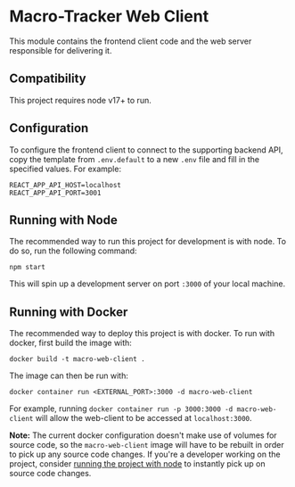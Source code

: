 # Macro-Tracker Web Client
This module contains the frontend client code and the web server responsible for delivering it.

## Compatibility
This project requires node v17+ to run.

## Configuration
To configure the frontend client to connect to the supporting backend API, copy the template from `.env.default` to a new `.env` file and fill in the specified values. For example:
```shell
REACT_APP_API_HOST=localhost
REACT_APP_API_PORT=3001
```

## Running with Node
The recommended way to run this project for development is with node. To do so, run the following command:
```
npm start
```

This will spin up a development server on port `:3000` of your local machine.

## Running with Docker
The recommended way to deploy this project is with docker. To run with docker, first build the image with:
```
docker build -t macro-web-client .
```

The image can then be run with:
```
docker container run <EXTERNAL_PORT>:3000 -d macro-web-client
```

For example, running `docker container run -p 3000:3000 -d macro-web-client` will allow the web-client to be accessed at `localhost:3000`.

**Note:** The current docker configuration doesn't make use of  volumes for source code, so the `macro-web-client` image will have to be rebuilt in order to pick up any source code changes. If you're a developer working on the project, consider [running the project with node](#running-with-node) to instantly pick up on source code changes.